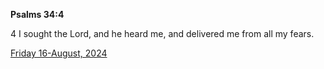 **Psalms 34:4**

4 I sought the Lord, and he heard me, and delivered me from all my fears.

[Friday 16-August, 2024](https://getbible.net/kjv/Psalms/34/4)
